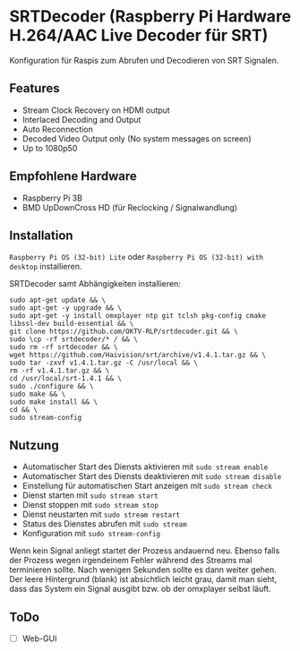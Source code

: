 # SRTDecoder (Raspberry Pi Hardware H.264/AAC Live Decoder für SRT)

Konfiguration für Raspis zum Abrufen und Decodieren von SRT Signalen.

## Features
- Stream Clock Recovery on HDMI output
- Interlaced Decoding and Output
- Auto Reconnection
- Decoded Video Output only (No system messages on screen)
- Up to 1080p50

## Empfohlene Hardware

-   Raspberry Pi 3B
-   BMD UpDownCross HD (für Reclocking / Signalwandlung)

## Installation

`Raspberry Pi OS (32-bit) Lite` oder `Raspberry Pi OS (32-bit) with desktop` installieren.

SRTDecoder samt Abhängigkeiten installieren:
```
sudo apt-get update && \
sudo apt-get -y upgrade && \
sudo apt-get -y install omxplayer ntp git tclsh pkg-config cmake libssl-dev build-essential && \
git clone https://github.com/OKTV-RLP/srtdecoder.git && \
sudo \cp -rf srtdecoder/* / && \
sudo rm -rf srtdecoder && \
wget https://github.com/Haivision/srt/archive/v1.4.1.tar.gz && \
sudo tar -zxvf v1.4.1.tar.gz -C /usr/local && \
rm -rf v1.4.1.tar.gz && \
cd /usr/local/srt-1.4.1 && \
sudo ./configure && \
sudo make && \
sudo make install && \
cd && \
sudo stream-config
```


## Nutzung

- Automatischer Start des Diensts aktivieren mit `sudo stream enable`
- Automatischer Start des Diensts deaktivieren mit `sudo stream disable`
- Einstellung für automatischen Start anzeigen mit `sudo stream check`
- Dienst starten mit `sudo stream start`
- Dienst stoppen mit `sudo stream stop`
- Dienst neustarten mit `sudo stream restart`
- Status des Dienstes abrufen mit `sudo stream`
- Konfiguration mit `sudo stream-config`

Wenn kein Signal anliegt startet der Prozess andauernd neu. Ebenso falls der Prozess wegen irgendeinem Fehler während des Streams mal terminieren sollte. Nach wenigen Sekunden sollte es dann weiter gehen.
Der leere Hintergrund (blank) ist absichtlich leicht grau, damit man sieht, dass das System ein Signal ausgibt bzw. ob der omxplayer selbst läuft.


## ToDo

- [ ] Web-GUI